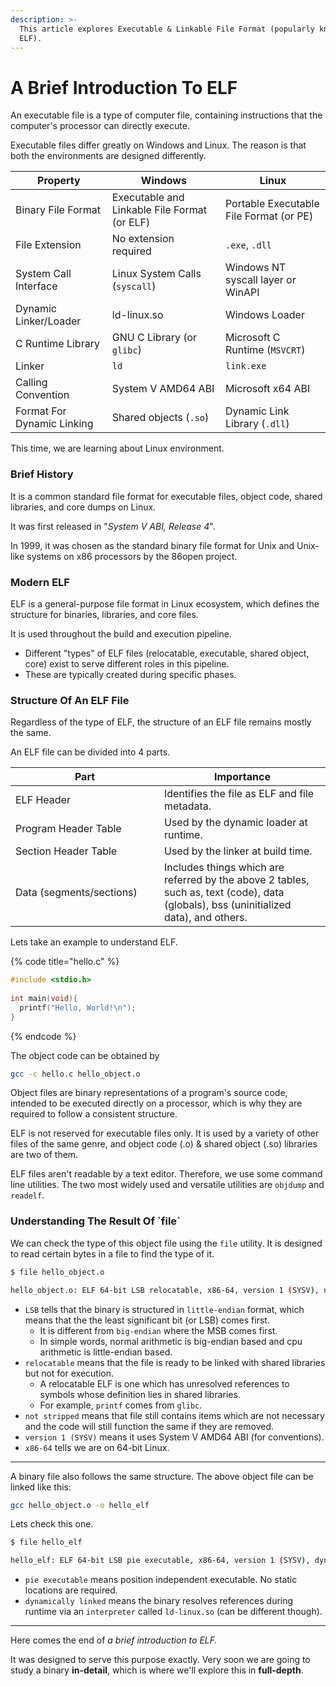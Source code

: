 ```yaml
---
description: >-
  This article explores Executable & Linkable File Format (popularly known as
  ELF).
---
```


# A Brief Introduction To ELF

An executable file is a type of computer file, containing instructions that the computer's processor can directly execute.

Executable files differ greatly on Windows and Linux. The reason is that both the environments are designed differently.

| Property                   | Windows                                      | Linux                                   |
| -------------------------- | -------------------------------------------- | --------------------------------------- |
| Binary File Format         | Executable and Linkable File Format (or ELF) | Portable Executable File Format (or PE) |
| File Extension             | No extension required                        | `.exe`, `.dll`                          |
| System Call Interface      | Linux System Calls (`syscall`)               | Windows NT syscall layer or WinAPI      |
| Dynamic Linker/Loader      | ld-linux.so                                  | Windows Loader                          |
| C Runtime Library          | GNU C Library (or `glibc`)                   | Microsoft C Runtime (`MSVCRT`)          |
| Linker                     | `ld`                                         | `link.exe`                              |
| Calling Convention         | System V AMD64 ABI                           | Microsoft x64 ABI                       |
| Format For Dynamic Linking | Shared objects (`.so`)                       | Dynamic Link Library (`.dll`)           |

This time, we are learning about Linux environment.

### Brief History

It is a common standard file format for executable files, object code, shared libraries, and core dumps on Linux.

It was first released in "_System V ABI, Release 4_".

In 1999, it was chosen as the standard binary file format for Unix and Unix-like systems on x86 processors by the 86open project.

### Modern ELF

ELF is a general-purpose file format in Linux ecosystem, which defines the structure for binaries, libraries, and core files.

It is used throughout the build and execution pipeline.

* Different "types" of ELF files (relocatable, executable, shared object, core) exist to serve different roles in this pipeline.
* These are typically created during specific phases.

### Structure Of An ELF File

Regardless of the type of ELF, the structure of an ELF file remains mostly the same.

An ELF file can be divided into 4 parts.

<table><thead><tr><th width="222">Part</th><th>Importance</th></tr></thead><tbody><tr><td>ELF Header</td><td>Identifies the file as ELF and file metadata.</td></tr><tr><td>Program Header Table</td><td>Used by the dynamic loader at runtime.</td></tr><tr><td>Section Header Table</td><td>Used by the linker at build time.</td></tr><tr><td>Data (segments/sections)</td><td>Includes things which are referred by the above 2 tables, such as, text (code), data (globals), bss (uninitialized data), and others.</td></tr></tbody></table>

Lets take an example to understand ELF.

{% code title="hello.c" %}
```c
#include <stdio.h>
​
int main(void){
  printf("Hello, World!\n");
}
```
{% endcode %}

The object code can be obtained by

```bash
gcc -c hello.c hello_object.o
```

Object files are binary representations of a program's source code, intended to be executed directly on a processor, which is why they are required to follow a consistent structure.

ELF is not reserved for executable files only. It is used by a variety of other files of the same genre, and object code (.o) & shared object (.so) libraries are two of them.

ELF files aren't readable by a text editor. Therefore, we use some command line utilities. The two most widely used and versatile utilities are `objdump` and `readelf`.

### Understanding The Result Of \`file\`

We can check the type of this object file using the `file` utility. It is designed to read certain bytes in a file to find the type of it.

```bash
$ file hello_object.o

hello_object.o: ELF 64-bit LSB relocatable, x86-64, version 1 (SYSV), not stripped
```

* `LSB` tells that the binary is structured in `little-endian` format, which means that the the least significant bit (or LSB) comes first.
  * It is different from `big-endian` where the MSB comes first.
  * In simple words, normal arithmetic is big-endian based and cpu arithmetic is little-endian based.
* `relocatable` means that the file is ready to be linked with shared libraries but not for execution.
  * A relocatable ELF is one which has unresolved references to symbols whose definition lies in shared libraries.
  * For example, `printf` comes from `glibc`.
* `not stripped` means that file still contains items which are not necessary and the code will still function the same if they are removed.
* `version 1 (SYSV)` means it uses System V AMD64 ABI (for conventions).
* `x86-64` tells we are on 64-bit Linux.

***

A binary file also follows the same structure. The above object file can be linked like this:

```bash
gcc hello_object.o -o hello_elf
```

Lets check this one.

```bash
$ file hello_elf

hello_elf: ELF 64-bit LSB pie executable, x86-64, version 1 (SYSV), dynamically linked, interpreter /lib64/ld-linux-x86-64.so.2, for GNU/Linux 3.2.0, not stripped
```

* `pie executable` means position independent executable. No static locations are required.
* `dynamically linked` means the binary resolves references during runtime via an `interpreter` called `ld-linux.so` (can be different though).

***

Here comes the end of _a brief introduction to ELF._

It was designed to serve this purpose exactly. Very soon we are going to study a binary **in-detail**, which is where we'll explore this in **full-depth**.
